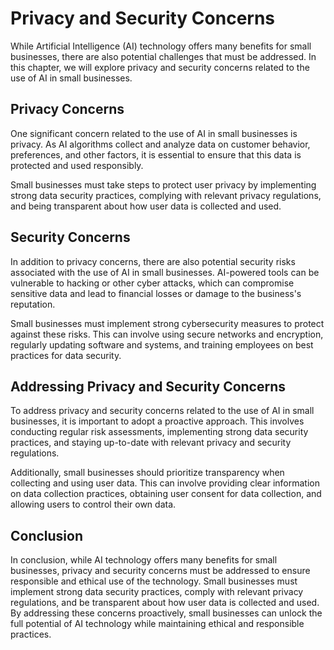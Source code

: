 Privacy and Security Concerns
===============================================================================

While Artificial Intelligence (AI) technology offers many benefits for small businesses, there are also potential challenges that must be addressed. In this chapter, we will explore privacy and security concerns related to the use of AI in small businesses.

Privacy Concerns
----------------

One significant concern related to the use of AI in small businesses is privacy. As AI algorithms collect and analyze data on customer behavior, preferences, and other factors, it is essential to ensure that this data is protected and used responsibly.

Small businesses must take steps to protect user privacy by implementing strong data security practices, complying with relevant privacy regulations, and being transparent about how user data is collected and used.

Security Concerns
-----------------

In addition to privacy concerns, there are also potential security risks associated with the use of AI in small businesses. AI-powered tools can be vulnerable to hacking or other cyber attacks, which can compromise sensitive data and lead to financial losses or damage to the business's reputation.

Small businesses must implement strong cybersecurity measures to protect against these risks. This can involve using secure networks and encryption, regularly updating software and systems, and training employees on best practices for data security.

Addressing Privacy and Security Concerns
----------------------------------------

To address privacy and security concerns related to the use of AI in small businesses, it is important to adopt a proactive approach. This involves conducting regular risk assessments, implementing strong data security practices, and staying up-to-date with relevant privacy and security regulations.

Additionally, small businesses should prioritize transparency when collecting and using user data. This can involve providing clear information on data collection practices, obtaining user consent for data collection, and allowing users to control their own data.

Conclusion
----------

In conclusion, while AI technology offers many benefits for small businesses, privacy and security concerns must be addressed to ensure responsible and ethical use of the technology. Small businesses must implement strong data security practices, comply with relevant privacy regulations, and be transparent about how user data is collected and used. By addressing these concerns proactively, small businesses can unlock the full potential of AI technology while maintaining ethical and responsible practices.
